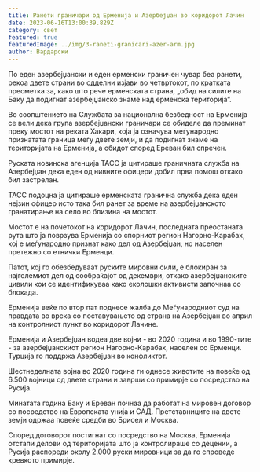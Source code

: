 ```yaml
---
title: Ранети граничари од Ерменија и Азербејџан во коридорот Лачин
date: 2023-06-16T13:00:39.829Z
category: свет
featured: true
featuredImage: ../img/3-raneti-granicari-azer-arm.jpg
author: Вардарски
---
```

По еден азербејџански и еден ерменски граничен чувар беа ранети, рекоа двете страни во одделни изјави во четвртокот, по кратката пресметка за, како што рече ерменската страна, „обид на силите на Баку да подигнат азербејџанско знаме над ерменска територија“.

Во соопштението на Службата за национална безбедност на Ерменија се вели дека група азербејџански граничари се обиделе да преминат преку мостот на реката Хакари, која ја означува меѓународно признатата граница меѓу двете земји, и да подигнат знаме на територијата на Ерменија, а обидот според Ереван бил спречен.

Руската новинска агенција ТАСС ја цитираше граничната служба на Азербејџан дека еден од нивните офицери добил прва помош откако бил застрелан.

ТАСС подоцна ја цитираше ерменската гранична служба дека еден нејзин офицер исто така бил ранет за време на азербејџанското гранатирање на село во близина на мостот.

Мостот е на почетокот на коридорот Лачин, последната преостаната рута што ја поврзува Ерменија со спорниот регион Нагорно-Карабах, кој е меѓународно признат како дел од Азербејџан, но населен претежно со етнички Ерменци.

Патот, кој го обезбедуваат руските мировни сили, е блокиран за најголемиот дел од сообраќајот од декември, откако азербејџанските цивили кои се идентификуваа како еколошки активисти започнаа со блокада.

Ерменија веќе по втор пат поднесе жалба до Меѓународниот суд на правдата во врска со поставувањето од страна на Азербејџан во април на контролниот пункт во коридорот Лачине.

Ерменија и Азербејџан водеа две војни - во 2020 година и во 1990-тите - за азербејџанскиот регион Нагорно-Карабах, населен со Ерменци. Турција го поддржа Азербејџан во конфликтот.

Шестнеделната војна во 2020 година ги однесе животите на повеќе од 6.500 војници од двете страни и заврши со примирје со посредство на Русија.

Минатата година Баку и Ереван почнаа да работат на мировен договор со посредство на Европската унија и САД. Претставниците на двете земји одржаа повеќе средби во Брисел и Москва.

Според договорот постигнат со посредство на Москва, Ерменија отстапи делови од територијата што ја контролираше со децении, а Русија распореди околу 2.000 руски мировници за да го спроведе кревкото примирје.